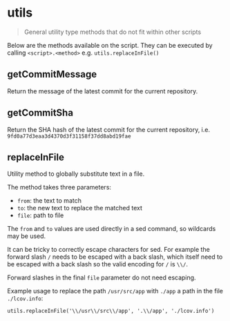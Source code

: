 # utils

> General utility type methods that do not fit within other scripts

Below are the methods available on the script. They can be executed by calling
`<script>.<method>` e.g. `utils.replaceInFile()`

## getCommitMessage

Return the message of the latest commit for the current repository.

## getCommitSha

Return the SHA hash of the latest commit for the current repository, i.e.
`9fd0a77d3eaa3d4370d3f31158f37dd8abd19fae`

## replaceInFile

Utility method to globally substitute text in a file.

The method takes three parameters:
- `from`: the text to match
- `to`: the new text to replace the matched text
- `file`: path to file

The `from` and `to` values are used directly in a sed command, so wildcards may
be used.

It can be tricky to correctly escape characters for sed. For example the
forward slash `/` needs to be escaped with a back slash, which itself need to
be escaped with a back slash so the valid encoding for `/` is  `\\/`.

Forward slashes in the final `file` parameter do not need escaping.

Example usage to replace the path `/usr/src/app` with `./app` a path in the file `./lcov.info`:

```
utils.replaceInFile('\\/usr\\/src\\/app', '.\\/app', './lcov.info')
```

